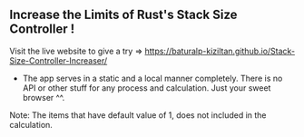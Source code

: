 ## Increase the Limits of Rust's Stack Size Controller !

Visit the live website to give a try => https://baturalp-kiziltan.github.io/Stack-Size-Controller-Increaser/

* The app serves in a static and a local manner completely. There is no API or other stuff for any process and calculation. Just your sweet browser ^^.

Note: The items that have default value of 1, does not included in the calculation.
